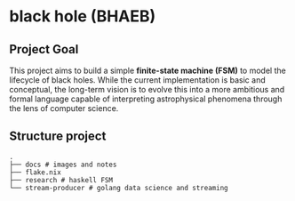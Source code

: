 # black hole (BHAEB)


## Project Goal

This project aims to build a simple **finite-state machine (FSM)** to model the lifecycle of black holes. While the current implementation is basic and conceptual, the long-term vision is to evolve this into a more ambitious and formal language capable of interpreting astrophysical phenomena through the lens of computer science.

## Structure project
```
.
├── docs # images and notes
├── flake.nix
├── research # haskell FSM
└── stream-producer # golang data science and streaming
```

